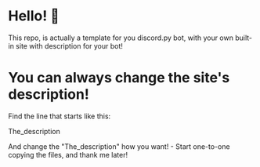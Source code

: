 # Hello! 👋
This repo, is actually a template for you discord.py bot, with your own built-in site with description for your bot! 
# You can always change the site's description! 
Find the line that starts like this:
<p>The_description</p>
And change the "The_description" how you want! 
- Start one-to-one copying the files, and thank me later! 
